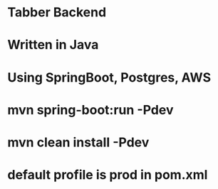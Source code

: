 # Tabber Backend
# Written in Java
# Using SpringBoot, Postgres, AWS
# mvn spring-boot:run -Pdev
# mvn clean install -Pdev
# default profile is prod in pom.xml
